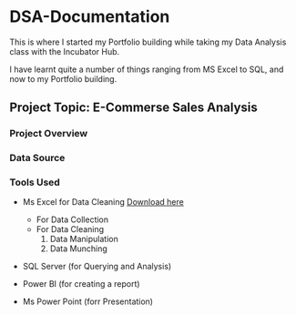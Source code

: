 # DSA-Documentation

This is where I started my Portfolio building while taking my Data Analysis class with the Incubator Hub.

I have learnt quite a number of things ranging from MS Excel to SQL, and now to my Portfolio building.


## Project Topic: E-Commerse Sales Analysis

### Project Overview 

### Data Source 

### Tools Used

- Ms Excel for Data Cleaning [Download here](https://www.microsoft.com/en-us/microsoft-365/excel)
    - For Data Collection
    - For Data Cleaning
      1. Data Manipulation 
      2. Data Munching 

- SQL Server  (for Querying  and Analysis)

- Power BI (for creating a  report)

- Ms Power  Point  (forr Presentation)
